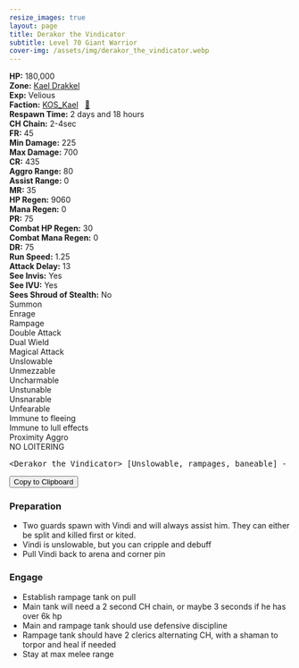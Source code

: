 ```yaml
---
resize_images: true
layout: page
title: Derakor the Vindicator
subtitle: Level 70 Giant Warrior
cover-img: /assets/img/derakor_the_vindicator.webp
---
```


<div class="info-section">
<div class="info-item"><strong>HP:</strong> 180,000</div>
<div class="info-item"><strong>Zone:</strong> <a href="https://www.pqdi.cc/zone/113" target="_blank">Kael Drakkel</a></div>
<div class="info-item"><strong>Exp:</strong> Velious</div>
<div class="info-item"><strong>Faction:</strong> <a href="https://www.pqdi.cc/faction/5049" target="_blank">KOS_Kael</a>&nbsp;&nbsp;&nbsp;<a href="https://www.pqdi.cc/npc/113118" target="_blank" title="View NPC on PQDI">🔗</a></div>
</div>

<div class="info-lockout">
<div class="info-lockoutitem"><strong>Respawn Time:</strong> 2 days and 18 hours </div>
<div class="info-lockoutitem"><strong>CH Chain:</strong> 2-4sec</div>
</div>

<div class="stats-grid">
<div class="stats-row">
<div class="stats-cell"><strong>FR:</strong> 45</div>
<div class="stats-cell"><strong>Min Damage:</strong> 225</div>
<div class="stats-cell"><strong>Max Damage:</strong> 700</div>
</div>
<div class="stats-row">
<div class="stats-cell"><strong>CR:</strong> 435</div>
<div class="stats-cell"><strong>Aggro Range:</strong> 80</div>
<div class="stats-cell"><strong>Assist Range:</strong> 0</div>
</div>
<div class="stats-row">
<div class="stats-cell"><strong>MR:</strong> 35</div>
<div class="stats-cell"><strong>HP Regen:</strong> 9060</div>
<div class="stats-cell"><strong>Mana Regen:</strong> 0</div>
</div>
<div class="stats-row">
<div class="stats-cell"><strong>PR:</strong> 75</div>
<div class="stats-cell"><strong>Combat HP Regen:</strong> 30</div>
<div class="stats-cell"><strong>Combat Mana Regen:</strong> 0</div>
</div>
<div class="stats-row">
<div class="stats-cell"><strong>DR:</strong> 75</div>
<div class="stats-cell"><strong>Run Speed:</strong> 1.25</div>
<div class="stats-cell"><strong>Attack Delay:</strong> 13</div>
</div>
<div class="stats-row">
<div class="stats-cell"><strong>See Invis:</strong> Yes</div>
<div class="stats-cell"><strong>See IVU:</strong> Yes</div>
<div class="stats-cell"><strong>Sees Shroud of Stealth:</strong> No</div>
</div>
</div>

<div class="ability-grid">
<div class="ability-cell">Summon</div>
<div class="ability-cell">Enrage</div>
<div class="ability-cell">Rampage</div>
<div class="ability-cell">Double Attack</div>
<div class="ability-cell">Dual Wield</div>
<div class="ability-cell">Magical Attack</div>
<div class="ability-cell">Unslowable</div>
<div class="ability-cell">Unmezzable</div>
<div class="ability-cell">Uncharmable</div>
<div class="ability-cell">Unstunable</div>
<div class="ability-cell">Unsnarable</div>
<div class="ability-cell">Unfearable</div>
<div class="ability-cell">Immune to fleeing</div>
<div class="ability-cell">Immune to lull effects</div>
<div class="ability-cell">Proximity Aggro</div>
<div class="ability-cell">NO LOITERING</div>
</div>

<div class="copy-text-container"><pre class="copy-text-content" id="copy-box">&lt;Derakor the Vindicator&gt; [Unslowable, rampages, baneable] - [CH: 4s] // Melee fight</pre><button class="copy-button" onclick="copyText('copy-box')">Copy to Clipboard</button></div>

### Preparation
 - Two guards spawn with Vindi and will always assist him. They can either be split and killed first or kited.
 - Vindi is unslowable, but you can cripple and debuff
 - Pull Vindi back to arena and corner pin
### Engage
 - Establish rampage tank on pull
 - Main tank will need a 2 second CH chain, or maybe 3 seconds if he has over 6k hp
 - Main and rampage tank should use defensive discipline
 - Rampage tank should have 2 clerics alternating CH, with a shaman to torpor and heal if needed
 - Stay at max melee range
